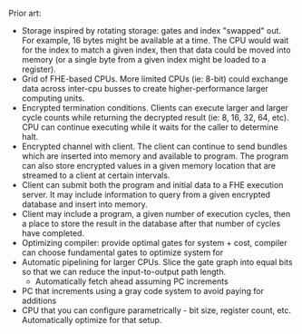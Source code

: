 Prior art:

 - Storage inspired by rotating storage: gates and index "swapped" out. For example, 16 bytes might be available at a time. The CPU
 would wait for the index to match a given index, then that data could be moved into memory (or a single byte from a given index 
 might be loaded to a register). 
 - Grid of FHE-based CPUs. More limited CPUs (ie: 8-bit) could exchange data across inter-cpu busses to create higher-performance larger
 computing units.
 - Encrypted termination conditions. Clients can execute larger and larger cycle counts while returning the decrypted result (ie: 8, 16, 32,
 64, etc). CPU can continue executing while it waits for the caller to determine halt.
 - Encrypted channel with client. The client can continue to send bundles which are inserted into memory and available to program. The 
 program can also store encrypted values in a given memory location that are streamed to a client at certain intervals.
 - Client can submit both the program and initial data to a FHE execution server. It may include information to query from a
 given encrypted database and insert into memory.
 - Client may include a program, a given number of execution cycles, then a place to store the result in the database after that number
 of cycles have completed.
 - Optimizing compiler: provide optimal gates for system + cost, compiler can choose fundamental gates to optimize system for
 - Automatic pipelining for larger CPUs. Slice the gate graph into equal bits so that we can reduce the input-to-output path length.
    - Automatically fetch ahead assuming PC increments
 - PC that increments using a gray code system to avoid paying for additions
 - CPU that you can configure parametrically - bit size, register count, etc. Automatically optimize for that setup.
